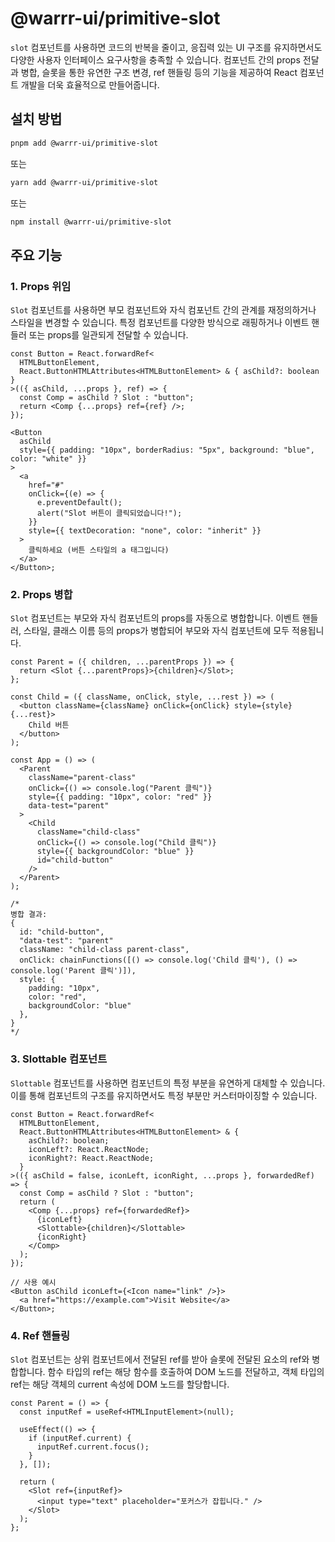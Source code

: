 # @warrr-ui/primitive-slot

`slot` 컴포넌트를 사용하면 코드의 반복을 줄이고, 응집력 있는 UI 구조를 유지하면서도 다양한 사용자 인터페이스 요구사항을 충족할 수 있습니다. 컴포넌트 간의 props 전달과 병합, 슬롯을 통한 유연한 구조 변경, ref 핸들링 등의 기능을 제공하여 React 컴포넌트 개발을 더욱 효율적으로 만들어줍니다.

## 설치 방법

```bash
pnpm add @warrr-ui/primitive-slot
```

또는

```bash
yarn add @warrr-ui/primitive-slot
```

또는

```bash
npm install @warrr-ui/primitive-slot
```

## 주요 기능

### 1. Props 위임

`Slot` 컴포넌트를 사용하면 부모 컴포넌트와 자식 컴포넌트 간의 관계를 재정의하거나 스타일을 변경할 수 있습니다. 특정 컴포넌트를 다양한 방식으로 래핑하거나 이벤트 핸들러 또는 props를 일관되게 전달할 수 있습니다.

```tsx
const Button = React.forwardRef<
  HTMLButtonElement,
  React.ButtonHTMLAttributes<HTMLButtonElement> & { asChild?: boolean }
>(({ asChild, ...props }, ref) => {
  const Comp = asChild ? Slot : "button";
  return <Comp {...props} ref={ref} />;
});

<Button
  asChild
  style={{ padding: "10px", borderRadius: "5px", background: "blue", color: "white" }}
>
  <a
    href="#"
    onClick={(e) => {
      e.preventDefault();
      alert("Slot 버튼이 클릭되었습니다!");
    }}
    style={{ textDecoration: "none", color: "inherit" }}
  >
    클릭하세요 (버튼 스타일의 a 태그입니다)
  </a>
</Button>;
```

### 2. Props 병합

`Slot` 컴포넌트는 부모와 자식 컴포넌트의 props를 자동으로 병합합니다. 이벤트 핸들러, 스타일, 클래스 이름 등의 props가 병합되어 부모와 자식 컴포넌트에 모두 적용됩니다.

```tsx
const Parent = ({ children, ...parentProps }) => {
  return <Slot {...parentProps}>{children}</Slot>;
};

const Child = ({ className, onClick, style, ...rest }) => (
  <button className={className} onClick={onClick} style={style} {...rest}>
    Child 버튼
  </button>
);

const App = () => (
  <Parent
    className="parent-class"
    onClick={() => console.log("Parent 클릭")}
    style={{ padding: "10px", color: "red" }}
    data-test="parent"
  >
    <Child
      className="child-class"
      onClick={() => console.log("Child 클릭")}
      style={{ backgroundColor: "blue" }}
      id="child-button"
    />
  </Parent>
);

/* 
병합 결과: 
{
  id: "child-button",
  "data-test": "parent"
  className: "child-class parent-class",
  onClick: chainFunctions([() => console.log('Child 클릭'), () => console.log('Parent 클릭')]),
  style: {
    padding: "10px",
    color: "red",
    backgroundColor: "blue"
  },
}
*/
```

### 3. Slottable 컴포넌트

`Slottable` 컴포넌트를 사용하면 컴포넌트의 특정 부분을 유연하게 대체할 수 있습니다. 이를 통해 컴포넌트의 구조를 유지하면서도 특정 부분만 커스터마이징할 수 있습니다.

```tsx
const Button = React.forwardRef<
  HTMLButtonElement,
  React.ButtonHTMLAttributes<HTMLButtonElement> & {
    asChild?: boolean;
    iconLeft?: React.ReactNode;
    iconRight?: React.ReactNode;
  }
>(({ asChild = false, iconLeft, iconRight, ...props }, forwardedRef) => {
  const Comp = asChild ? Slot : "button";
  return (
    <Comp {...props} ref={forwardedRef}>
      {iconLeft}
      <Slottable>{children}</Slottable>
      {iconRight}
    </Comp>
  );
});

// 사용 예시
<Button asChild iconLeft={<Icon name="link" />}>
  <a href="https://example.com">Visit Website</a>
</Button>;
```

### 4. Ref 핸들링

`Slot` 컴포넌트는 상위 컴포넌트에서 전달된 ref를 받아 슬롯에 전달된 요소의 ref와 병합합니다. 함수 타입의 ref는 해당 함수를 호출하여 DOM 노드를 전달하고, 객체 타입의 ref는 해당 객체의 current 속성에 DOM 노드를 할당합니다.

```tsx
const Parent = () => {
  const inputRef = useRef<HTMLInputElement>(null);

  useEffect(() => {
    if (inputRef.current) {
      inputRef.current.focus();
    }
  }, []);

  return (
    <Slot ref={inputRef}>
      <input type="text" placeholder="포커스가 잡힙니다." />
    </Slot>
  );
};
```
